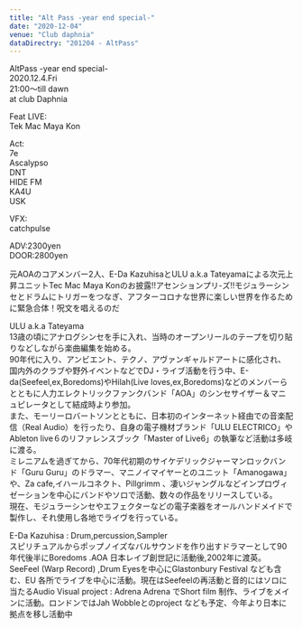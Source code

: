 ```yaml
---
title: "Alt Pass -year end special-"
date: "2020-12-04"
venue: "Club daphnia"
dataDirectry: "201204 - AltPass"
---
```

AltPass -year end special-  
2020.12.4.Fri  
21:00～till dawn  
at club Daphnia  

Feat LIVE:  
Tek Mac Maya Kon  

Act:  
7e  
Ascalypso  
DNT  
HIDE FM  
KA4U  
USK  

VFX:  
catchpulse

ADV:2300yen  
DOOR:2800yen

元AOAのコアメンバー2人、E-Da KazuhisaとULU a.k.a Tateyamaによる次元上昇ユニットTec Mac Maya Konのお披露!!アセンションプリ-ズ!!モジュラーシンセとドラムにトリガーをつなぎ、アフターコロナな世界に楽しい世界を作るために緊急合体！呪文を唱えるのだ

ULU a.k.a Tateyama  
13歳の頃にアナログシンセを手に入れ、当時のオープンリールのテープを切り貼りなどしながら楽曲編集を始める。  
90年代に入り、アンビエント、テクノ、アヴァンギャルドアートに感化され、国内外のクラブや野外イベントなどでDJ・ライブ活動を行う中、E-da(Seefeel,ex,Boredoms)やHilah(Live loves,ex,Boredoms)などのメンバーらとともに人力エレクトリックファンクバンド「AOA」のシンセサイザー＆マニュピレータとして結成時より参加。  
また、モーリーロバートソンとともに、日本初のインターネット経由での音楽配信（Real Audio）を行ったり、自身の電子機材ブランド「ULU ELECTRICO」やAbleton live６のリファレンスブック「Master of Live6」の執筆など活動は多岐に渡る。  
ミレニアムを過ぎてから、70年代初期のサイケデリックジャーマンロックバンド「Guru Guru」のドラマー、マニノイマイヤーとのユニット「Amanogawa」や、Za cafe,イハールコネクト、Pillgrimm 、凄いジャングルなどインプロヴィゼーションを中心にバンドやソロで活動、数々の作品をリリースしている。  
現在、モジュラーシンセやエフェクターなどの電子楽器をオールハンドメイドで製作し、それ使用し各地でライヴを行っている。

E-Da Kazuhisa : Drum,percussion,Sampler  
スピリチュアルからポップノイズなバルサウンドを作り出すドラマーとして90年代後半にBoredoms .AOA 日本レイブ創世記に活動後,2002年に渡英。SeeFeel (Warp Record) ,Drum Eyesを中心にGlastonbury Festival なども含む、EU 各所でライブを中心に活動。現在はSeefeelの再活動と音的にはソロに当たるAudio Visual project : Adrena Adrena でShort film 制作、ライブをメインに活動。ロンドンではJah Wobbleとのproject なども予定、今年より日本に拠点を移し活動中  